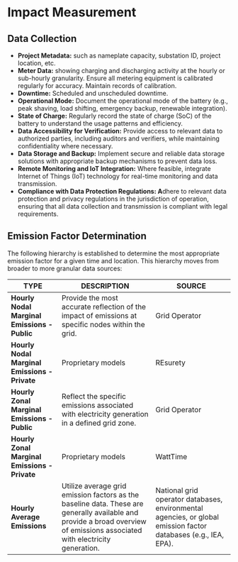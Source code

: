 # Impact Measurement

## **Data Collection**

* **Project Metadata:** such as nameplate capacity, substation ID, project location, etc.
* **Meter Data:** showing charging and discharging activity at the hourly or sub-hourly granularity. Ensure all metering equipment is calibrated regularly for accuracy. Maintain records of calibration.
* **Downtime:** Scheduled and unscheduled downtime.&#x20;
* **Operational Mode:** Document the operational mode of the battery (e.g., peak shaving, load shifting, emergency backup, renewable integration).
* **State of Charge:** Regularly record the state of charge (SoC) of the battery to understand the usage patterns and efficiency.
* **Data Accessibility for Verification:** Provide access to relevant data to authorized parties, including auditors and verifiers, while maintaining confidentiality where necessary.
* **Data Storage and Backup:** Implement secure and reliable data storage solutions with appropriate backup mechanisms to prevent data loss.
* **Remote Monitoring and IoT Integration:** Where feasible, integrate Internet of Things (IoT) technology for real-time monitoring and data transmission.
* **Compliance with Data Protection Regulations: A**dhere to relevant data protection and privacy regulations in the jurisdiction of operation, ensuring that all data collection and transmission is compliant with legal requirements.

## **Emission Factor Determination**

The following hierarchy is established to determine the most appropriate emission factor for a given time and location. This hierarchy moves from broader to more granular data sources:

| TYPE                                          | DESCRIPTION                                                                                                                                                                 | SOURCE                                                                                                          |
| --------------------------------------------- | --------------------------------------------------------------------------------------------------------------------------------------------------------------------------- | --------------------------------------------------------------------------------------------------------------- |
| **Hourly Nodal Marginal Emissions - Public**  | Provide the most accurate reflection of the impact of emissions at specific nodes within the grid.                                                                          | Grid Operator                                                                                                   |
| **Hourly Nodal Marginal Emissions - Private** | Proprietary models                                                                                                                                                          | REsurety                                                                                                        |
| **Hourly Zonal Marginal Emissions - Public**  | Reflect the specific emissions associated with electricity generation in a defined grid zone.                                                                               | Grid Operator                                                                                                   |
| **Hourly Zonal Marginal Emissions - Private** | Proprietary models                                                                                                                                                          | WattTime                                                                                                        |
| **Hourly Average Emissions**                  | Utilize average grid emission factors as the baseline data. These are generally available and provide a broad overview of emissions associated with electricity generation. | National grid operator databases, environmental agencies, or global emission factor databases (e.g., IEA, EPA). |
